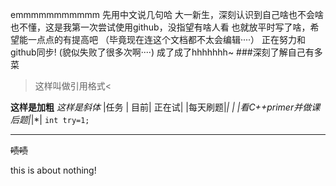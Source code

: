 emmmmmmmmmmm
先用中文说几句哈
大一新生，深刻认识到自己啥也不会啥也不懂，这是我第一次尝试使用github，没指望有啥人看
也就放平时写了啥，希望能一点点的有提高吧
（毕竟现在连这个文档都不太会编辑····）
正在努力和github同步!
(貌似失败了很多次啊····)
成了成了hhhhhhh~
###深刻了解自己有多菜
>这样叫做引用格式<

**这样是加粗**
*这样是斜体*
|任务 | 目前| 正在试|
|每天刷题|*| |
|看C++primer并做课后题|*|*|
`int try=1;`
***
~~啧啧~~

this is about nothing!